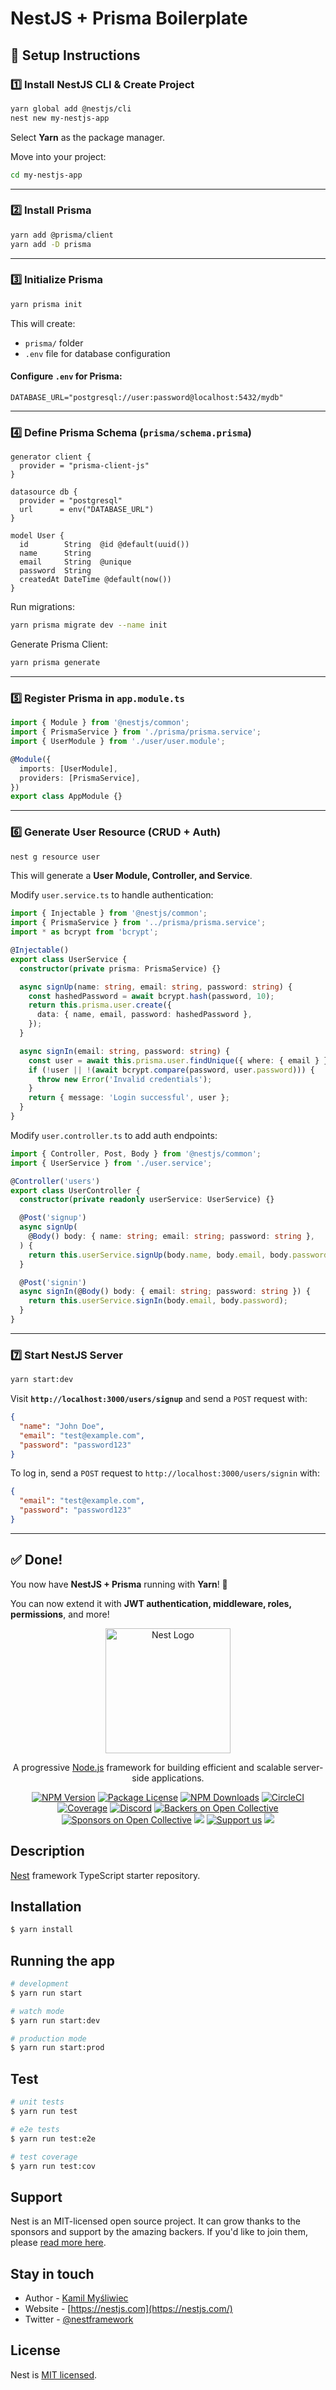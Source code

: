 # NestJS + Prisma Boilerplate

## 🚀 Setup Instructions

### 1️⃣ Install NestJS CLI & Create Project

```bash
yarn global add @nestjs/cli
nest new my-nestjs-app
```

Select **Yarn** as the package manager.

Move into your project:

```bash
cd my-nestjs-app
```

---

### 2️⃣ Install Prisma

```bash
yarn add @prisma/client
yarn add -D prisma
```

---

### 3️⃣ Initialize Prisma

```bash
yarn prisma init
```

This will create:

- `prisma/` folder
- `.env` file for database configuration

#### Configure `.env` for Prisma:

```env
DATABASE_URL="postgresql://user:password@localhost:5432/mydb"
```

---

### 4️⃣ Define Prisma Schema (`prisma/schema.prisma`)

```prisma
generator client {
  provider = "prisma-client-js"
}

datasource db {
  provider = "postgresql"
  url      = env("DATABASE_URL")
}

model User {
  id        String  @id @default(uuid())
  name      String
  email     String  @unique
  password  String
  createdAt DateTime @default(now())
}
```

Run migrations:

```bash
yarn prisma migrate dev --name init
```

Generate Prisma Client:

```bash
yarn prisma generate
```

---

### 5️⃣ Register Prisma in `app.module.ts`

```typescript
import { Module } from '@nestjs/common';
import { PrismaService } from './prisma/prisma.service';
import { UserModule } from './user/user.module';

@Module({
  imports: [UserModule],
  providers: [PrismaService],
})
export class AppModule {}
```

---

### 6️⃣ Generate User Resource (CRUD + Auth)

```bash
nest g resource user
```

This will generate a **User Module, Controller, and Service**.

Modify `user.service.ts` to handle authentication:

```typescript
import { Injectable } from '@nestjs/common';
import { PrismaService } from '../prisma/prisma.service';
import * as bcrypt from 'bcrypt';

@Injectable()
export class UserService {
  constructor(private prisma: PrismaService) {}

  async signUp(name: string, email: string, password: string) {
    const hashedPassword = await bcrypt.hash(password, 10);
    return this.prisma.user.create({
      data: { name, email, password: hashedPassword },
    });
  }

  async signIn(email: string, password: string) {
    const user = await this.prisma.user.findUnique({ where: { email } });
    if (!user || !(await bcrypt.compare(password, user.password))) {
      throw new Error('Invalid credentials');
    }
    return { message: 'Login successful', user };
  }
}
```

Modify `user.controller.ts` to add auth endpoints:

```typescript
import { Controller, Post, Body } from '@nestjs/common';
import { UserService } from './user.service';

@Controller('users')
export class UserController {
  constructor(private readonly userService: UserService) {}

  @Post('signup')
  async signUp(
    @Body() body: { name: string; email: string; password: string },
  ) {
    return this.userService.signUp(body.name, body.email, body.password);
  }

  @Post('signin')
  async signIn(@Body() body: { email: string; password: string }) {
    return this.userService.signIn(body.email, body.password);
  }
}
```

---

### 7️⃣ Start NestJS Server

```bash
yarn start:dev
```

Visit **`http://localhost:3000/users/signup`** and send a `POST` request with:

```json
{
  "name": "John Doe",
  "email": "test@example.com",
  "password": "password123"
}
```

To log in, send a `POST` request to `http://localhost:3000/users/signin` with:

```json
{
  "email": "test@example.com",
  "password": "password123"
}
```

---

## ✅ Done!

You now have **NestJS + Prisma** running with **Yarn**! 🎉

You can now extend it with **JWT authentication, middleware, roles, permissions**, and more!

<p align="center">
  <a href="http://nestjs.com/" target="blank"><img src="https://nestjs.com/img/logo-small.svg" width="200" alt="Nest Logo" /></a>
</p>

[circleci-image]: https://img.shields.io/circleci/build/github/nestjs/nest/master?token=abc123def456
[circleci-url]: https://circleci.com/gh/nestjs/nest

  <p align="center">A progressive <a href="http://nodejs.org" target="_blank">Node.js</a> framework for building efficient and scalable server-side applications.</p>
    <p align="center">
<a href="https://www.npmjs.com/~nestjscore" target="_blank"><img src="https://img.shields.io/npm/v/@nestjs/core.svg" alt="NPM Version" /></a>
<a href="https://www.npmjs.com/~nestjscore" target="_blank"><img src="https://img.shields.io/npm/l/@nestjs/core.svg" alt="Package License" /></a>
<a href="https://www.npmjs.com/~nestjscore" target="_blank"><img src="https://img.shields.io/npm/dm/@nestjs/common.svg" alt="NPM Downloads" /></a>
<a href="https://circleci.com/gh/nestjs/nest" target="_blank"><img src="https://img.shields.io/circleci/build/github/nestjs/nest/master" alt="CircleCI" /></a>
<a href="https://coveralls.io/github/nestjs/nest?branch=master" target="_blank"><img src="https://coveralls.io/repos/github/nestjs/nest/badge.svg?branch=master#9" alt="Coverage" /></a>
<a href="https://discord.gg/G7Qnnhy" target="_blank"><img src="https://img.shields.io/badge/discord-online-brightgreen.svg" alt="Discord"/></a>
<a href="https://opencollective.com/nest#backer" target="_blank"><img src="https://opencollective.com/nest/backers/badge.svg" alt="Backers on Open Collective" /></a>
<a href="https://opencollective.com/nest#sponsor" target="_blank"><img src="https://opencollective.com/nest/sponsors/badge.svg" alt="Sponsors on Open Collective" /></a>
  <a href="https://paypal.me/kamilmysliwiec" target="_blank"><img src="https://img.shields.io/badge/Donate-PayPal-ff3f59.svg"/></a>
    <a href="https://opencollective.com/nest#sponsor"  target="_blank"><img src="https://img.shields.io/badge/Support%20us-Open%20Collective-41B883.svg" alt="Support us"></a>
  <a href="https://twitter.com/nestframework" target="_blank"><img src="https://img.shields.io/twitter/follow/nestframework.svg?style=social&label=Follow"></a>
</p>
  <!--[![Backers on Open Collective](https://opencollective.com/nest/backers/badge.svg)](https://opencollective.com/nest#backer)
  [![Sponsors on Open Collective](https://opencollective.com/nest/sponsors/badge.svg)](https://opencollective.com/nest#sponsor)-->

## Description

[Nest](https://github.com/nestjs/nest) framework TypeScript starter repository.

## Installation

```bash
$ yarn install
```

## Running the app

```bash
# development
$ yarn run start

# watch mode
$ yarn run start:dev

# production mode
$ yarn run start:prod
```

## Test

```bash
# unit tests
$ yarn run test

# e2e tests
$ yarn run test:e2e

# test coverage
$ yarn run test:cov
```

## Support

Nest is an MIT-licensed open source project. It can grow thanks to the sponsors and support by the amazing backers. If you'd like to join them, please [read more here](https://docs.nestjs.com/support).

## Stay in touch

- Author - [Kamil Myśliwiec](https://kamilmysliwiec.com)
- Website - [https://nestjs.com](https://nestjs.com/)
- Twitter - [@nestframework](https://twitter.com/nestframework)

## License

Nest is [MIT licensed](LICENSE).
